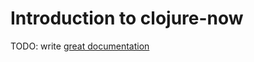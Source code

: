 # Introduction to clojure-now

TODO: write [great documentation](http://jacobian.org/writing/what-to-write/)
